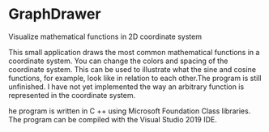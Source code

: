# GraphDrawer
Visualize mathematical functions in 2D coordinate system

This small application draws the most common mathematical functions in a coordinate system. You can change the colors and spacing of the coordinate system. This can be used to illustrate what the sine and cosine functions, for example, look like in relation to each other.The program is still unfinished. I have not yet implemented the way an arbitrary function is represented in the coordinate system.

he program is written in C ++ using Microsoft Foundation Class libraries. The program can be compiled with the Visual Studio 2019 IDE.

